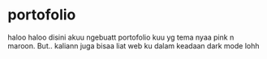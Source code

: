 # portofolio
haloo haloo disini akuu ngebuatt portofolio kuu yg tema nyaa pink n maroon. But.. kaliann juga bisaa liat web ku dalam keadaan dark mode lohh
